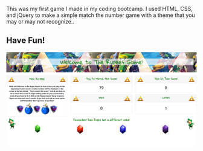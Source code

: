This was my first game I made in my coding bootcamp. I used HTML, CSS, and jQuery to make a simple match the number game with a theme that you may or may not recognize..

## Have Fun!

![alt text](https://raw.githubusercontent.com/Pearsonj/jQuery-game/master/zeldagame.PNG)

